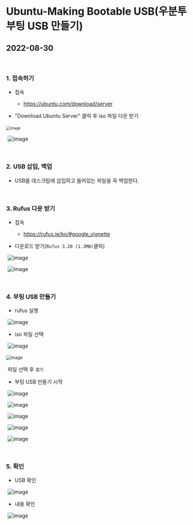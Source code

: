 # Ubuntu-Making Bootable USB(우분투 부팅 USB 만들기)

## 2022-08-30

<br/>

### 1. 접속하기

- 접속
  - https://ubuntu.com/download/server

- "Download Ubuntu Server" 클릭 후 iso 파일 다운 받기

​	<img src="https://user-images.githubusercontent.com/103157377/187905154-7ef414cf-57d2-45b0-8cca-f23497bb1d39.png" alt="image" style="zoom:70%;" />

​	![image](https://user-images.githubusercontent.com/103157377/187905340-71520efd-b19a-4bf4-9082-f1a66bec03ea.png)

<br/>

### 2. USB 삽입, 백업

- USB를 데스크탑에 삽입하고 들어있는 파일을 꼭 백업한다.

<br/>

### 3. Rufus 다운 받기

- 접속
  - https://rufus.ie/ko/#google_vignette

- 다운로드 받기(`Rufus 3.20 (1.3MB)`클릭)

​	![image](https://user-images.githubusercontent.com/103157377/187908532-7c19795c-4175-48e8-b430-b849db5e2c13.png)

​	![image](https://user-images.githubusercontent.com/103157377/187905990-e010ff98-4250-4562-8f45-152aea1d5021.png)

<br/>

### 4. 부팅 USB 만들기

- rufus 실행

​	![image](https://user-images.githubusercontent.com/103157377/187906249-c8b958fe-c25c-41fd-9121-86a9e94ff609.png)

- iso 파일 선택

​	![image](https://user-images.githubusercontent.com/103157377/187906343-401f3841-4181-409e-8dd1-8df37c119e6c.png)

​	<img src="https://user-images.githubusercontent.com/103157377/187906455-e66b06c6-0d21-492e-a957-9955ece2a658.png" alt="image" style="zoom:80%;" />

​	파일 선택 후 `열기`

- 부팅 USB 만들기 시작

​	![image](https://user-images.githubusercontent.com/103157377/187906797-beb39810-db36-4ad6-93d4-c3e4b04a67b0.png)

​	![image](https://user-images.githubusercontent.com/103157377/187906854-c85150aa-d124-4bd6-9f0e-2e0c3ab7902b.png)

​	![image](https://user-images.githubusercontent.com/103157377/187906890-9a8a81f7-4d2b-4b3e-a07a-76bb718722dc.png)

​	![image](https://user-images.githubusercontent.com/103157377/187907175-5d3fd19c-4cd5-4b36-b15b-cb4b179425bb.png)

​	![image](https://user-images.githubusercontent.com/103157377/187909035-3077d44d-7cd9-4108-b233-c5ef57045e1a.png)

<br/>

### 5. 확인

- USB 확인

​	![image](https://user-images.githubusercontent.com/103157377/187907577-f00bfd72-27ea-448f-a68d-1f5cb1d36932.png)

- 내용 확인

​	![image](https://user-images.githubusercontent.com/103157377/187907639-5d208e4d-7b73-478e-9a99-2889af46a630.png)



